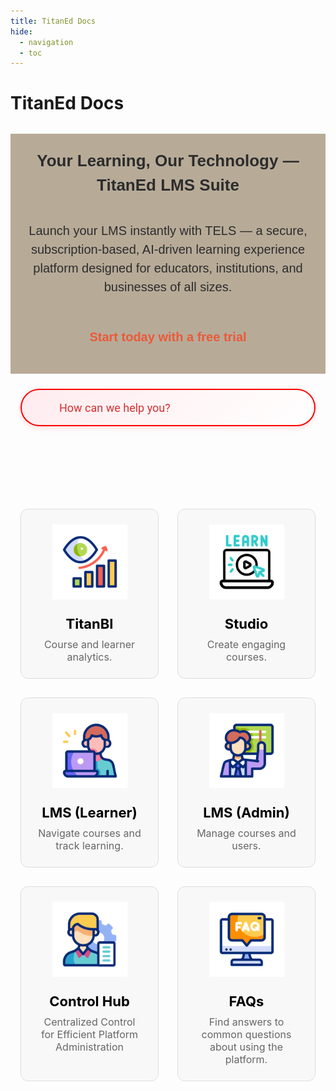 ```yaml
---
title: TitanEd Docs
hide:
  - navigation
  - toc
---
```


# TitanEd Docs

<div class="titaned-commerce-message">
  <strong>Your Learning, Our Technology — TitanEd LMS Suite</strong><br>
  Launch your LMS instantly with TELS — a secure, subscription-based, AI-driven learning experience platform designed for educators, institutions, and businesses of all sizes. </br></br>

  <a href="https://titaned.com/get-started/">Start today with a free trial</a>
</div>

<div class="search-block">
  <div class="titaned-search-bar">
    <input type="text" id="titaned-search" placeholder="How can we help you?" aria-label="Search TitanEd Docs">
    <div id="titaned-search-results" role="navigation" tabindex="0" class="csh-include-search"></div>
  </div>
</div>

<style>
/* Homepage Layout: Full-width styling only for the homepage (index.md) */
.md-content--home .md-main__inner {
  max-width: 100%;
  padding: 0;
}

/* Commerce Message: Styles the promotional text above the search bar */
.titaned-commerce-message {
  text-align: center;
  padding: 24px 16px;
  margin: 32px auto 24px;
  max-width: 900px;
  font-size: 20px;
  font-weight: 500;
  font-family: 'Syne', sans-serif;
  background: #B7AB98; /* Primary color */
  color: #2C2C2C; /* Secondary color */
  line-height: 1.5;
}

.titaned-commerce-message strong {
  font-size: 26px;
  font-weight: 700;
  display: block;
  margin-bottom: 8px;
}

.titaned-commerce-message a {
  color: #EB5939; /* Highlight color */
  text-decoration: none;
  font-weight: 600;
}

.titaned-commerce-message a:hover {
  color: #232323; /* Darker for hover */
  text-decoration: underline;
}

/* Search Block: Container for isolating search styling */
.search-block {
  max-width: 900px;
  margin: 0 auto 100px;
  padding: 0 16px;
}

/* Search Bar: Styled within the search block with custom height and red accent */
.search-block .titaned-search-bar {
  position: relative;
  display: flex;
  align-items: center;
  z-index: 30;
}

.search-block .titaned-search-bar input {
  width: 100%;
  height: 60px;
  padding: 20px 20px 20px 60px;
  font-size: 18px;
  font-family: 'Roboto', sans-serif;
  border: 2px solid #ff0000;
  border-radius: 30px;
  background: linear-gradient(135deg, #ffebee, #ffffff);
  color: #000000;
  box-sizing: border-box;
  transition: border-color 0.3s ease, box-shadow 0.3s ease;
  box-shadow: 0 4px 8px rgba(255, 0, 0, 0.1);
}

.search-block .titaned-search-bar input::placeholder {
  color: #cc0000;
  opacity: 0.8;
}

.search-block .titaned-search-bar input:focus {
  outline: none;
  border-color: #cc0000;
  box-shadow: 0 0 20px rgba(255, 0, 0, 0.3);
}

/* Search Icon: Font Awesome magnifying glass with red accent */
.search-block .titaned-search-bar::before {
  content: '\f002';
  font-family: 'Font Awesome 6 Free';
  font-weight: 900;
  position: absolute;
  left: 38px;
  top: 50%;
  transform: translateY(-50%);
  font-size: 22px;
  color: #cc0000;
  z-index: 31;
}

.search-block .titaned-search-bar input:focus + ::before {
  color: #ff0000;
}

/* Search Results Popup: Styled as a dropdown outside the input */
.search-block .csh-include-search {
  position: absolute;
  top: calc(100% + 12px);
  left: 16px;
  right: 16px;
  background: #fff;
  border: 1px solid #ff0000;
  border-radius: 20px;
  max-height: 400px;
  overflow-y: auto;
  z-index: 50;
  box-shadow: 0 10px 25px rgba(255, 0, 0, 0.2);
  opacity: 0;
  transform: translateY(-15px);
  animation: popupSlideIn 0.4s ease forwards;
  padding: 10px 0;
  display: none;
}

.search-block .csh-include-search.active {
  display: block;
}

@keyframes popupSlideIn {
  to {
    opacity: 1;
    transform: translateY(0);
  }
}

/* Individual Search Result */
.search-block .csh-include-search-result {
  padding: 12px 16px;
  border-bottom: 1px solid #ffebee;
  transition: background-color 0.2s ease;
}

.search-block .csh-include-search-result:last-child {
  border-bottom: none;
}

.search-block .csh-include-search-result a {
  color: #000000;
  text-decoration: none;
  font-size: 16px;
  display: block;
  padding: 6px 10px;
  border-radius: 8px;
}

.search-block .csh-include-search-result a:hover,
.search-block .csh-include-search-result a:focus {
  color: #cc0000;
  background-color: #ffebee;
  outline: none;
}

/* Card Grid: Styles the 2x2 grid of cards */
.titaned-tile-grid {
  display: grid;
  grid-template-columns: repeat(2, 1fr);
  grid-template-rows: repeat(2, auto);
  gap: 30px;
  padding: 32px 16px;
  max-width: 900px;
  margin: 0 auto;
}

/* Individual Card: Styles each card in the grid */
.titaned-tile {
  background: #f8f8f8; /* Lighter for image contrast */
  border: 1px solid #ddd;
  border-radius: 12px;
  overflow: hidden;
  transition: transform 0.2s ease, box-shadow 0.2s ease;
  padding: 24px;
}

.titaned-tile:hover {
  transform: translateY(-4px);
  box-shadow: 0 6px 12px rgba(0, 0, 0, 0.2);
}

.titaned-tile a {
  display: flex;
  flex-direction: column;
  align-items: center;
  text-decoration: none;
  color: #000000;
  padding: 0;
  height: 100%;
}

/* Card Icon: Styles the image container */
.titaned-tile__icon {
  width: 120px;
  height: 120px;
  display: flex;
  align-items: center;
  justify-content: center;
  margin-bottom: 16px;
}

.titaned-tile__icon img {
  width: 100%;
  height: 100%;
  object-fit: contain;
}

/* Remove span styling as no longer used */
.titaned-tile__icon span {
  font-size: 28px;
  color: #fff;
}

/* Card Text: Styles the card title and description */
.titaned-tile h3 {
  font-size: 22px;
  margin: 10px 0;
  color: #000000;
  overflow-wrap: break-word;
}

.titaned-tile p {
  font-size: 16px;
  text-align: center;
  color: #666;
  margin: 0;
  overflow-wrap: break-word;
}

/* FAQ Section: Styles for accordion-based FAQ section (site-wide) */
.program-faq {
  max-width: 100%;
  width: min(1800px, 100%);
  margin: 16px auto;
  padding: 0 32px;
  background: var(--md-default-bg-color);
  border-radius: 8px;
  box-shadow: 0 2px 8px hsla(var(--md-hue), 15%, 9%, 0.1);
  overflow: auto;
}

.program-faq h2 {
  font-size: 28.8px;
  font-weight: 700;
  margin-bottom: 24px;
  color: var(--md-default-fg-color);
  text-align: center;
}

.program-faq .sub-accordion {
  border-bottom: 1px solid hsla(var(--md-hue), 15%, 9%, 0.15);
  margin-bottom: 19.2px;
  max-width: 100%;
  transition: background-color 0.3s ease;
}

.program-faq .sub-accordion:hover {
  background-color: hsla(var(--md-hue), 15%, 9%, 0.02);
}

.program-faq .sub-accordion__title {
  font-size: 17.6px;
  font-weight: 600;
  padding: 19.2px 24px;
  color: var(--md-default-fg-color);
  cursor: pointer;
  display: flex;
  justify-content: space-between;
  align-items: center;
  transition: color 0.3s ease, background-color 0.3s ease;
  white-space: normal;
  word-wrap: break-word;
  line-height: 24px;
  border-radius: 6px;
}

.program-faq .sub-accordion__title:hover {
  color: #666;
  background-color: hsla(var(--md-hue), 15%, 9%, 0.05);
}

.program-faq .sub-accordion__title::after {
  content: '';
  display: inline-block;
  width: 24px;
  height: 24px;
  background: url('data:image/svg+xml;utf8,<svg xmlns="http://www.w3.org/2000/svg" viewBox="0 0 24 24"><path d="M12 16l6-6H6z" fill="%23666"/></svg>') no-repeat center;
  transition: transform 0.3s ease;
  flex-shrink: 0;
  margin-left: 16px;
}

.program-faq .sub-accordion__title:hover::after {
  background: url('data:image/svg+xml;utf8,<svg xmlns="http://www.w3.org/2000/svg" viewBox="0 0 24 24"><path d="M12 16l6-6H6z" fill="%23999"/></svg>') no-repeat center;
}

.program-faq .sub-accordion[open] .sub-accordion__title::after {
  transform: rotate(180deg);
}

/* Override Material for MkDocs default toggle icon */
.md-typeset details[open] > summary::after,
[dir=ltr] .md-typeset summary::after {
  display: none !important;
}

.program-faq .sub-accordion__body {
  padding: 19.2px 24px;
  font-size: 14.4px;
  color: var(--md-default-fg-color--light);
  line-height: 25.6px;
  white-space: normal;
  word-wrap: break-word;
  opacity: 0;
  animation: fadeIn 0.3s ease forwards;
}

@keyframes fadeIn {
  to {
    opacity: 1;
  }
}

/* Dark Mode: Adjustments for slate theme */
[data-md-color-scheme="slate"] {
  /* Commerce Message Dark Mode */
  .titaned-commerce-message {
    background: #2C2C2C; /* Secondary color */
    color: #FFFFFF; /* Accent color */
  }

  .titaned-commerce-message a {
    color: #EB5939; /* Highlight color */
  }

  .titaned-commerce-message a:hover {
    color: #FFFFFF; /* Accent color */
  }

  /* Search Block Dark Mode */
  .search-block .titaned-search-bar input {
    background: linear-gradient(135deg, #4a0000, #1a0000);
    color: #fff;
    border-color: #ff3333;
  }

  .search-block .titaned-search-bar::before {
    color: #ff6666;
  }

  .search-block .titaned-search-bar input:focus {
    border-color: #ff6666;
    box-shadow: 0 0 20px rgba(255, 51, 51, 0.3);
  }

  .search-block .csh-include-search {
    background: #1a0000;
    border-color: #ff3333;
    box-shadow: 0 10px 25px rgba(255, 51, 51, 0.2);
  }

  .search-block .csh-include-search-result a {
    color: #fff;
  }

  .search-block .csh-include-search-result a:hover,
  .search-block .csh-include-search-result a:focus {
    color: #ff6666;
    background-color: #330000;
  }

  /* Card Grid Dark Mode */
  .titaned-tile {
    background: #1e1e1e;
    border-color: #444;
  }

  .titaned-tile a {
    color: #fff;
  }

  .titaned-tile h3 {
    color: #fff;
  }

  .titaned-tile p {
    color: #bbb;
  }

  .titaned-tile__icon {
    background: transparent;
  }

  /* FAQ Section Dark Mode */
  .program-faq {
    background: var(--md-default-bg-color);
    box-shadow: 0 2px 8px hsla(var(--md-hue), 15%, 90%, 0.1);
  }

  .program-faq .sub-accordion {
    border-bottom: 1px solid hsla(var(--md-hue), 15%, 90%, 0.15);
  }

  .program-faq .sub-accordion:hover {
    background-color: hsla(var(--md-hue), 15%, 90%, 0.02);
  }

  .program-faq .sub-accordion__title {
    color: var(--md-default-fg-color);
  }

  .program-faq .sub-accordion__title:hover {
    color: #bbb;
    background-color: hsla(var(--md-hue), 15%, 90%, 0.05);
  }

  .program-faq .sub-accordion__title::after {
    background: url('data:image/svg+xml;utf8,<svg xmlns="http://www.w3.org/2000/svg" viewBox="0 0 24 24"><path d="M12 16l6-6H6z" fill="%23bbb"/></svg>') no-repeat center;
  }

  .program-faq .sub-accordion__title:hover::after {
    background: url('data:image/svg+xml;utf8,<svg xmlns="http://www.w3.org/2000/svg" viewBox="0 0 24 24"><path d="M12 16l6-6H6z" fill="%23ddd"/></svg>') no-repeat center;
  }

  .program-faq .sub-accordion__body {
    color: var(--md-default-fg-color--light);
  }
}

/* Responsive Adjustments: For mobile devices */
@media (max-width: 600px) {
  .titaned-commerce-message {
    font-size: 16px;
    padding: 16px;
    margin: 24px auto;
  }

  .titaned-commerce-message strong {
    font-size: 22px;
  }

  .search-block {
    max-width: 100%;
    margin-bottom: 60px;
    padding: 0 8px;
  }

  .search-block .titaned-search-bar input {
    height: 50px;
    padding: 16px 16px 16px 50px;
    font-size: 16px;
    border-radius: 20px;
  }

  .search-block .titaned-search-bar::before {
    left: 20px;
    font-size: 18px;
  }

  .search-block .csh-include-search {
    left: 8px;
    right: 8px;
    max-height: 300px;
  }

  .search-block .csh-include-search-result a {
    font-size: 14px;
    padding: 4px 8px;
  }

  .titaned-tile-grid {
    grid-template-columns: 1fr;
    grid-template-rows: auto;
    padding: 16px;
  }

  .titaned-tile {
    padding: 16px;
  }

  .titaned-tile__icon {
    width: 80px;
    height: 80px;
    margin-bottom: 12px;
  }

  .titaned-tile h3 {
    font-size: 18px;
  }

  .titaned-tile p {
    font-size: 14px;
  }

  .program-faq {
    padding: 0 16px;
    max-width: 100%;
    box-shadow: none;
  }

  .program-faq .sub-accordion__title {
    font-size: 16px;
    line-height: 22.4px;
    padding: 16px;
  }

  .program-faq .sub-accordion__body {
    font-size: 13.6px;
    padding: 16px;
  }
}
</style>

<script src="https://unpkg.com/fuse.js@6.6.2/dist/fuse.min.js"></script>
<script>
  // Hardcoded search data with improved structure
  const searchData = [
    { title: "TitanBI", url: "/TitanBi/TitanBi", content: "Course and learner analytics." },
    { title: "Studio", url: "/Studio/What_Is_Studio", content: "Create engaging courses." },
    { title: "LMS (Learner)", url: "/LMS/lms_home_page_overview", content: "Navigate courses and track learning." },
    { title: "LMS (Admin)", url: "/LMS_ADMIN/LMS_Administration_Overview", content: "Manage courses and users." },
    { title: "Live Tab Overview", url: "/LMS/Live_Tab_Overview", content: "Overview of the Live Tab in the LMS for learners." },
    { title: "Taking Notes", url: "/LMS/Taking_Notes", content: "Guide on taking notes within the LMS." },
    { title: "Wiki Overview", url: "/LMS/Wiki_Overview", content: "Overview of the Wiki feature in the LMS." },
    { title: "Learners Activity In LMS", url: "/LMS/What_Learners_Can_Do_overview", content: "Details on what learners can do in the LMS." },
    { title: "Instructor Course Overview", url: "/LMS_ADMIN/Instructor_Course_Overview", content: "Overview for instructors managing courses." },
    { title: "Sign UP and Sign In", url: "/LMS/Signup_and_Signin", content: "Instructions for signing up and signing in to the LMS." },
    { title: "Instructor Tab", url: "/LMS_ADMIN/Instructor_tab", content: "Details on the Instructor Tab features." },
    { title: "Membership", url: "/LMS_ADMIN/membership", content: "Information on membership management in the LMS." },
    { title: "Cohorts", url: "/LMS_ADMIN/Cohorts", content: "Guide to managing cohorts in the LMS." },
    { title: "Extensions", url: "/LMS_ADMIN/Extensions", content: "Details on extension features for the LMS." },
    { title: "Student Admin", url: "/LMS_ADMIN/Student_Admin", content: "Admin tools for managing students." },
    { title: "Data Download", url: "/LMS_ADMIN/Data_Download", content: "Instructions for downloading data from the LMS." },
    { title: "Special Exam Allowance", url: "/LMS_ADMIN/Special_Exam_Allowance", content: "Information on special exam allowances." },
    { title: "Certificates Management", url: "/LMS_ADMIN/Certificates_Management", content: "Guide to managing certificates in the LMS." },
    { title: "Open Response Assessments", url: "/LMS_ADMIN/Open_Response_Assessments", content: "Details on open response assessments." },
    { title: "Accessing Reports", url: "/LMS_ADMIN/Accessing_Reports", content: "How to access reports in the LMS." },
    { title: "Course Creator vs Admin", url: "/LMS_ADMIN/Course_Creator_and_Admin", content: "Comparison of course creator and admin roles." },
    { title: "LMS Administration Overview", url: "/LMS_ADMIN/LMS_Administration_Overview", content: "Comprehensive overview of LMS administration." }
  ];

  // Initialize Fuse.js
  const fuse = new Fuse(searchData, {
    keys: ['title', 'content'],
    threshold: 0.4,
    includeScore: true,
    minMatchCharLength: 2
  });

  // Search bar functionality with improved output
  const searchInput = document.getElementById('titaned-search');
  const resultsContainer = document.getElementById('titaned-search-results');

  searchInput.addEventListener('input', function(e) {
    const query = e.target.value.trim();
    resultsContainer.innerHTML = '';
    resultsContainer.classList.remove('active');

    if (query.length < 2) return;

    const results = fuse.search(query);
    if (results.length === 0) {
      resultsContainer.innerHTML = '<div class="csh-include-search-result">No results found.</div>';
    } else {
      results.slice(0, 10).forEach(result => {
        const item = result.item;
        const li = document.createElement('ul');
        li.role = "list";
        const listItem = document.createElement('li');
        listItem.role = "listitem";
        const a = document.createElement('a');
        a.href = item.url;
        a.setAttribute('onmouseenter', "CrispHelpdeskCommon.mouse_search_result(this, true)");
        a.setAttribute('onmouseleave', "CrispHelpdeskCommon.mouse_search_result(this, false)");
        a.setAttribute('data-active', "false");
        a.setAttribute('role', "button");
        a.setAttribute('aria-label', item.title);
        a.className = "csh-include-search-result";
        a.innerHTML = `<span class="csh-include-search-result-title csh-font-sans-semibold">${item.title}</span><br><span class="csh-include-search-result-description csh-text-ellipsis-multiline csh-text-ellipsis-multiline-lines-2">${item.content}</span>`;
        listItem.appendChild(a);
        li.appendChild(listItem);
        resultsContainer.appendChild(li);
      });
    }
    resultsContainer.classList.add('active');
  });

  // Hide results when clicking outside
  document.addEventListener('click', function(e) {
    if (!searchInput.contains(e.target) && !resultsContainer.contains(e.target)) {
      resultsContainer.classList.remove('active');
    }
  });

  // Autocomplete on Enter
  searchInput.addEventListener('keyup', function(e) {
    if (e.key === 'Enter' && resultsContainer.children.length > 0) {
      const firstResult = resultsContainer.querySelector('a');
      if (firstResult) window.location.href = firstResult.getAttribute('href');
    }
  });
</script>

<div class="titaned-tile-grid">
  <div class="titaned-tile">
    <a href="/TitanBi/TitanBi">
      <div class="titaned-tile__icon">
        <img src="images/view-graph.gif" alt="TitanBI Analytics">
      </div>
      <h3>TitanBI</h3>
      <p>Course and learner analytics.</p>
    </a>
  </div>
  <div class="titaned-tile">
    <a href="/Studio/What_Is_Studio">
      <div class="titaned-tile__icon">
        <img src="images/online-lesson.gif" alt="Studio Course Creation">
      </div>
      <h3>Studio</h3>
      <p>Create engaging courses.</p>
    </a>
  </div>
  <div class="titaned-tile">
    <a href="/LMS/lms_home_page_overview">
      <div class="titaned-tile__icon">
        <img src="images/online-student.gif" alt="LMS Learner">
      </div>
      <h3>LMS (Learner)</h3>
      <p>Navigate courses and track learning.</p>
    </a>
  </div>
  <div class="titaned-tile">
    <a href="/LMS_ADMIN/LMS_Administration_Overview">
      <div class="titaned-tile__icon">
        <img src="images/teacher.gif" alt="LMS Admin">
      </div>
      <h3>LMS (Admin)</h3>
      <p>Manage courses and users.</p>
    </a>
  </div>
  <div class="titaned-tile">
    <a href="faq">
      <div class="titaned-tile__icon">
        <img src="images/management-consulting.gif" alt="LMS Admin">
      </div>
      <h3>Control Hub</h3>
      <p>Centralized Control for Efficient Platform Administration</p>
    </a>
  </div>
  <div class="titaned-tile">
    <a href="faq">
      <div class="titaned-tile__icon">
        <img src="images/faq.gif" alt="LMS Admin">
      </div>
      <h3>FAQs</h3>
      <p>Find answers to common questions about using the platform.</p>
    </a>
  </div>
</div>
